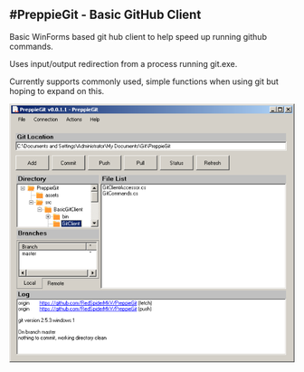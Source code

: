 #PreppieGit - Basic GitHub Client
-------------------------

Basic WinForms based git hub client to help speed up running github commands.

Uses input/output redirection from a process running git.exe.

Currently supports commonly used, simple functions when using git but hoping to expand on this.

![mainWindow image](./assets/mainWindow1.PNG "Main Window")
